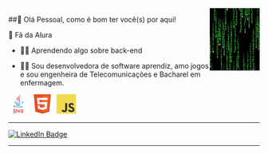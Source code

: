 
<img src = "matrix.webp" width = "100px" align = "right">

##💄 Olá Pessoal, como é bom ter você(s) por aqui!

💙 Fã da Alura

- 👩‍💻 Aprendendo algo sobre back-end

- 👩‍💻 Sou desenvolvedora de software aprendiz, amo jogos e sou engenheira de Telecomunicações e Bacharel em enfermagem.

<div>
  <img src="https://github.com/devicons/devicon/blob/master/icons/java/java-original-wordmark.svg" title="Java" alt="Java" width="40" height="40"/>&nbsp;
   <img src="https://github.com/devicons/devicon/blob/master/icons/html5/html5-original.svg" title="HTML5" alt="HTML" width="40" height="40"/>&nbsp;
  <img src="https://github.com/devicons/devicon/blob/master/icons/javascript/javascript-original.svg" title="JavaScript" alt="JavaScript" width="40" height="40"/>&nbsp;
</div>

---
 <div id="badges">
  <a href = "https://www.linkedin.com/in/luciana-santos-287488174/">
    <img src="https://img.shields.io/badge/LinkedIn-blue?style=for-the-badge&logo=linkedin&logoColor=white" alt="LinkedIn Badge"/>
  </a>
</div>


---



